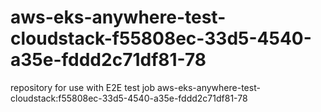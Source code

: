 # aws-eks-anywhere-test-cloudstack-f55808ec-33d5-4540-a35e-fddd2c71df81-78
repository for use with E2E test job aws-eks-anywhere-test-cloudstack:f55808ec-33d5-4540-a35e-fddd2c71df81-78
